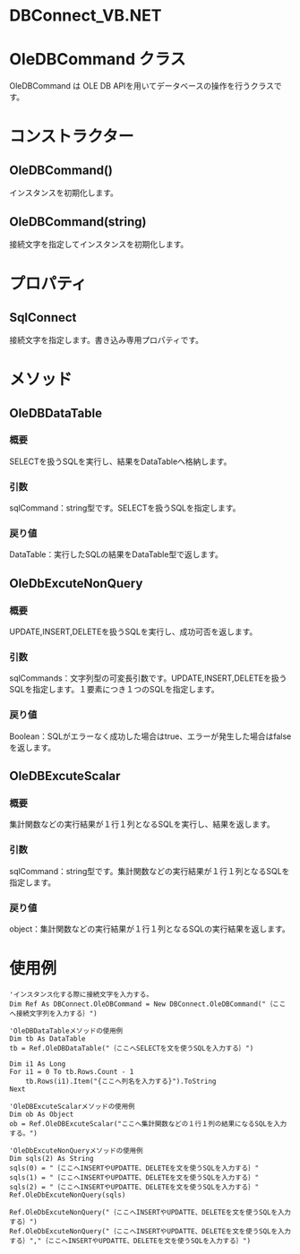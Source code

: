 # DBConnect_VB.NET

# OleDBCommand クラス
 OleDBCommand は OLE DB APIを用いてデータベースの操作を行うクラスです。

# コンストラクター
## OleDBCommand()
 インスタンスを初期化します。
## OleDBCommand(string)
 接続文字を指定してインスタンスを初期化します。

# プロパティ
## SqlConnect
 接続文字を指定します。書き込み専用プロパティです。

# メソッド
## OleDBDataTable
### 概要
 SELECTを扱うSQLを実行し、結果をDataTableへ格納します。
### 引数
 sqlCommand：string型です。SELECTを扱うSQLを指定します。
### 戻り値
 DataTable：実行したSQLの結果をDataTable型で返します。

## OleDbExcuteNonQuery
### 概要
 UPDATE,INSERT,DELETEを扱うSQLを実行し、成功可否を返します。
### 引数
 sqlCommands：文字列型の可変長引数です。UPDATE,INSERT,DELETEを扱うSQLを指定します。１要素につき１つのSQLを指定します。
### 戻り値
 Boolean：SQLがエラーなく成功した場合はtrue、エラーが発生した場合はfalseを返します。

## OleDBExcuteScalar
### 概要
 集計関数などの実行結果が１行１列となるSQLを実行し、結果を返します。
### 引数
 sqlCommand：string型です。集計関数などの実行結果が１行１列となるSQLを指定します。
### 戻り値
 object：集計関数などの実行結果が１行１列となるSQLの実行結果を返します。
 
# 使用例
```
'インスタンス化する際に接続文字を入力する。
Dim Ref As DBConnect.OleDBCommand = New DBConnect.OleDBCommand("｛ここへ接続文字列を入力する｝")

'OleDBDataTableメソッドの使用例
Dim tb As DataTable
tb = Ref.OleDBDataTable("｛ここへSELECTを文を使うSQLを入力する｝")

Dim i1 As Long
For i1 = 0 To tb.Rows.Count - 1
    tb.Rows(i1).Item("{ここへ列名を入力する}").ToString
Next

'OleDBExcuteScalarメソッドの使用例
Dim ob As Object
ob = Ref.OleDBExcuteScalar("ここへ集計関数などの１行１列の結果になるSQLを入力する。")

'OleDbExcuteNonQueryメソッドの使用例
Dim sqls(2) As String
sqls(0) = "｛ここへINSERTやUPDATTE、DELETEを文を使うSQLを入力する｝"
sqls(1) = "｛ここへINSERTやUPDATTE、DELETEを文を使うSQLを入力する｝"
sqls(2) = "｛ここへINSERTやUPDATTE、DELETEを文を使うSQLを入力する｝"
Ref.OleDbExcuteNonQuery(sqls)

Ref.OleDbExcuteNonQuery("｛ここへINSERTやUPDATTE、DELETEを文を使うSQLを入力する｝")
Ref.OleDbExcuteNonQuery("｛ここへINSERTやUPDATTE、DELETEを文を使うSQLを入力する｝","｛ここへINSERTやUPDATTE、DELETEを文を使うSQLを入力する｝")
```